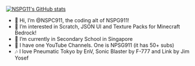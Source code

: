 [![NSPG11's GitHub stats](https://github-readme-stats.vercel.app/api?username=NSPC911@show_icons=true&theme=cobalt)](https://github.com/anuraghazra/github-readme-stats)
- 👋 Hi, I’m @NSPC911, the coding alt of NSPG911!
- 👀 I’m interested in Scratch, JSON UI and Texture Packs for Minecraft Bedrock!
- 🌱 I’m currently in Secondary School in Singapore
- 🎥 I have one YouTube Channels. One is NPSG911 (it has 50+ subs)
- 🎶 I love Pneumatic Tokyo by EnV, Sonic Blaster by F-777 and Link by Jim Yosef
